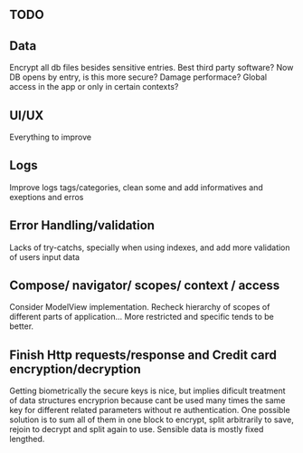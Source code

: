 ## TODO

## Data
Encrypt all db files besides sensitive entries. Best third party software?
Now DB opens by entry, is this more secure? Damage performace? Global access in the app or only in certain contexts?

## UI/UX
Everything to improve

## Logs
Improve logs tags/categories, clean some and add informatives and exeptions and erros

## Error Handling/validation
Lacks of try-catchs, specially when using indexes, and add more validation of users input data

## Compose/ navigator/ scopes/ context / access 
Consider ModelView implementation. Recheck hierarchy of scopes of different parts of application... More restricted and specific tends to be better.


## Finish Http requests/response and Credit card encryption/decryption
Getting biometrically the secure keys is nice, but implies dificult treatment of data structures encryprion because cant be used many times the same key for different related parameters without re authentication. One possible solution is to sum all of them  in one block to encrypt, split arbitrarily to save, rejoin to decrypt and split again to use. Sensible data is mostly fixed lengthed. 

